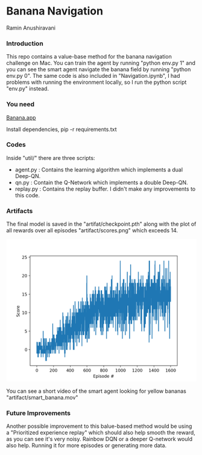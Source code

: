 
# Banana Navigation

Ramin Anushiravani

### Introduction

This repo contains a value-base method for the banana navigation challenge on Mac. You can train the agent by running "python env.py 1" and you can see the smart agent navigate the banana field by running "python env.py 0". The same code is also included in "Navigation.ipynb", I had problems with running the environment locally, so I run the python script "env.py" instead. 

### You need

[Banana.app](https://s3-us-west-1.amazonaws.com/udacity-drlnd/P1/Banana/Banana.app.zip)

Install dependencies,  pip -r requirements.txt

### Codes

Inside "util/" there are three scripts: 
- agent.py : Contains the learning algorithm which implements a dual Deep-QN. 
- qn.py : Contain the Q-Network which implements a double Deep-QN.
- replay.py : Contains the replay buffer. I didn't make any improvements to this code. 


### Artifacts

The final model is saved in the "artifat/checkpoint.pth" along with the plot of all rewards over all episodes "artifact/scores.png" which exceeds 14. 

![plot](artifact/scores.png)


You can see a short video of the smart agent looking for yellow bananas "artifact/smart_banana.mov"



### Future Improvements 

Another possible improvement to this balue-based method would be using a "Prioritized experience replay" which should also help smooth the reward, as you can see it's very noisy. Rainbow DQN or a deeper Q-network would also help. Running it for more episodes or generating more data.  








